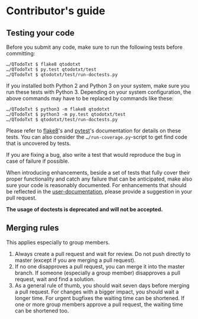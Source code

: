 # Contributor's guide

## Testing your code
Before you submit any code, make sure to run the following tests before committing:

    …/QTodoTxt $ flake8 qtodotxt
    …/QTodoTxt $ py.test qtodotxt/test
    …/QTodoTxt $ qtodotxt/test/run-doctests.py

If you installed both Python 2 and Python 3 on your system, make sure you run these tests with Python 3.
Depending on your system configuration, the above commands may have to be replaced by commands like these:

    …/QTodoTxt $ python3 -m flake8 qtodotxt
    …/QTodoTxt $ python3 -m py.test qtodotxt/test
    …/QTodoTxt $ qtodotxt/test/run-doctests.py

Please refer to [flake8](https://flake8.readthedocs.org)'s and [pytest](https://pytest.org)'s documentation 
for details on these tests. You can also consider the `…/run-coverage.py`-script to get find code that is uncovered by 
tests.

If you are fixing a bug, also write a test that would reproduce the bug in case of failure if possible.

When introducing enhancements, beside a set of tests that fully cover their proper functionality and catch any failure
that can be anticipated, make also sure your code is reasonably documented. For enhancements that should be reflected in
the [user-documentation](https://github.com/QTodoTxt/QTodoTxt/wiki), please provide a suggestion in your pull request.

**The usage of doctests is deprecated and will not be accepted.**

## Merging rules
This applies especially to group members.

1. Always create a pull request and wait for review. Do not push directly to master (except if you are merging a pull request).
2. If no one disapproves a pull request, you can merge it into the master branch. If someone (especially a group member) disapproves a pull request, wait and find a solution.
3. As a general rule of thumb, you should wait seven days before merging a pull request. For changes with a  bigger impact, you should wait a longer time. For urgent bugfixes the waiting time can be shortened. If one or more group members approve a pull request, the waiting time can be shortened too.
